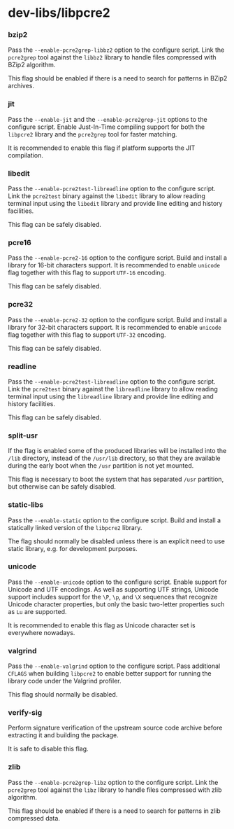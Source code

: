 # dev-libs/libpcre2

### bzip2
Pass the `--enable-pcre2grep-libbz2` option to the configure script. Link the `pcre2grep` tool against the `libbz2` library to handle files compressed with BZip2 algorithm.

This flag should be enabled if there is a need to search for patterns in BZip2 archives.

### jit
Pass the `--enable-jit` and the `--enable-pcre2grep-jit` options to the configure script. Enable Just-In-Time compiling support for both the `libpcre2` library and the `pcre2grep` tool for faster matching.

It is recommended to enable this flag if platform supports the JIT compilation.

### libedit
Pass the `--enable-pcre2test-libreadline` option to the configure script. Link the `pcre2test` binary against the `libedit` library to allow reading terminal input using the `libedit` library and provide line editing and history facilities.

This flag can be safely disabled.

### pcre16
Pass the `--enable-pcre2-16` option to the configure script. Build and install a library for 16-bit characters support. It is recommended to enable `unicode` flag together with this flag to support `UTF-16` encoding.

This flag can be safely disabled.

### pcre32
Pass the `--enable-pcre2-32` option to the configure script. Build and install a library for 32-bit characters support. It is recommended to enable `unicode` flag together with this flag to support `UTF-32` encoding.

This flag can be safely disabled.

### readline
Pass the `--enable-pcre2test-libreadline` option to the configure script. Link the `pcre2test` binary against the `libreadline` library to allow reading terminal input using the `libreadline` library and provide line editing and history facilities.

This flag can be safely disabled.

### split-usr
If the flag is enabled some of the produced libraries will be installed into the `/lib` directory, instead of the `/usr/lib` directory, so that they are available during the early boot when the `/usr` partition is not yet mounted.

This flag is necessary to boot the system that has separated `/usr` partition, but otherwise can be safely disabled.

### static-libs
Pass the `--enable-static` option to the configure script. Build and install a statically linked version of the `libpcre2` library.

The flag should normally be disabled unless there is an explicit need to use static library, e.g. for development purposes.

### unicode
Pass the `--enable-unicode` option to the configure script. Enable support for Unicode and UTF encodings. As well as supporting UTF strings, Unicode support includes support for the `\P`, `\p`, and `\X` sequences that recognize Unicode character properties, but only the basic two-letter properties such as `Lu` are supported.

It is recommended to enable this flag as Unicode character set is everywhere nowadays.

### valgrind
Pass the `--enable-valgrind` option to the configure script. Pass additional `CFLAGS` when building `libpcre2` to enable better support for running the library code under the Valgrind profiler.

This flag should normally be disabled.

### verify-sig
Perform signature verification of the upstream source code archive before extracting it and building the package.

It is safe to disable this flag.

### zlib
Pass the `--enable-pcre2grep-libz` option to the configure script. Link the `pcre2grep` tool against the `libz` library to handle files compressed with zlib algorithm.

This flag should be enabled if there is a need to search for patterns in zlib compressed data.
